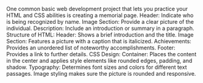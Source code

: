 One common basic web development project that lets you practice your HTML and CSS abilities is creating a memorial page.
Header: Indicate who is being recognized by name.
Image Section: Provide a clear picture of the individual.
Description: Include an introduction or summary in a paragraph.
Structure of HTML:
Header: Shows a brief introduction and the title.
Image Section: Features a picture with a caption that is italicized.
Achievements: Provides an unordered list of noteworthy accomplishments.
Footer: Provides a link to further details.
CSS Design:
Container: Places the content in the center and applies style elements like rounded edges, padding, and shadow.
Typography: Determines font sizes and colors for different text passages.
Image styling makes sure the picture is rounded and responsive.
